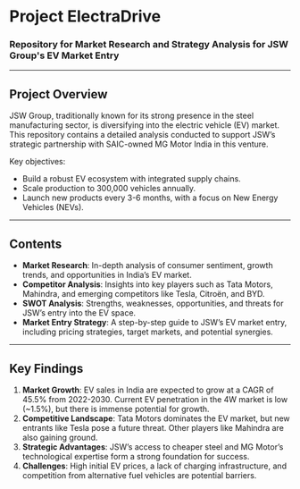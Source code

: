 # Project ElectraDrive

### Repository for Market Research and Strategy Analysis for JSW Group's EV Market Entry

---

## Project Overview

JSW Group, traditionally known for its strong presence in the steel manufacturing sector, is diversifying into the electric vehicle (EV) market. This repository contains a detailed analysis conducted to support JSW’s strategic partnership with SAIC-owned MG Motor India in this venture.

Key objectives:
- Build a robust EV ecosystem with integrated supply chains.
- Scale production to 300,000 vehicles annually.
- Launch new products every 3-6 months, with a focus on New Energy Vehicles (NEVs).

---

## Contents

- **Market Research**: In-depth analysis of consumer sentiment, growth trends, and opportunities in India’s EV market.
- **Competitor Analysis**: Insights into key players such as Tata Motors, Mahindra, and emerging competitors like Tesla, Citroën, and BYD.
- **SWOT Analysis**: Strengths, weaknesses, opportunities, and threats for JSW’s entry into the EV space.
- **Market Entry Strategy**: A step-by-step guide to JSW’s EV market entry, including pricing strategies, target markets, and potential synergies.

---

## Key Findings

1. **Market Growth**: EV sales in India are expected to grow at a CAGR of 45.5% from 2022-2030. Current EV penetration in the 4W market is low (~1.5%), but there is immense potential for growth.
2. **Competitive Landscape**: Tata Motors dominates the EV market, but new entrants like Tesla pose a future threat. Other players like Mahindra are also gaining ground.
3. **Strategic Advantages**: JSW’s access to cheaper steel and MG Motor’s technological expertise form a strong foundation for success.
4. **Challenges**: High initial EV prices, a lack of charging infrastructure, and competition from alternative fuel vehicles are potential barriers.
